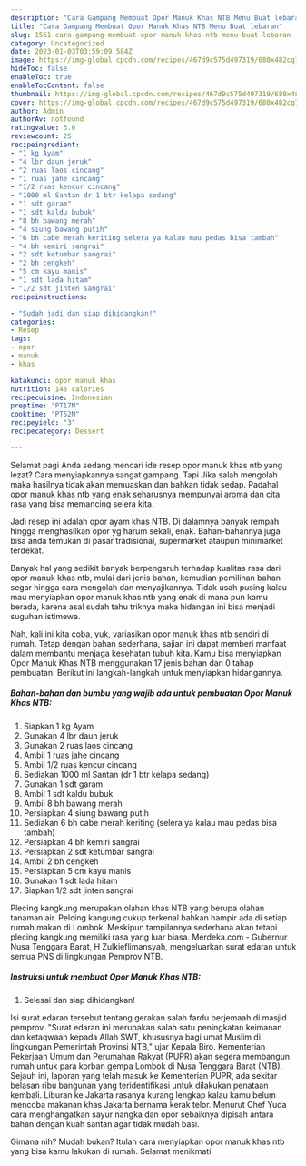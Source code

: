 ```yaml
---
description: "Cara Gampang Membuat Opor Manuk Khas NTB Menu Buat lebaran"
title: "Cara Gampang Membuat Opor Manuk Khas NTB Menu Buat lebaran"
slug: 1561-cara-gampang-membuat-opor-manuk-khas-ntb-menu-buat-lebaran
category: Uncategorized
date: 2023-01-03T03:59:09.584Z
image: https://img-global.cpcdn.com/recipes/467d9c575d497319/680x482cq70/opor-manuk-khas-ntb-foto-resep-utama.jpg
hideToc: false
enableToc: true
enableTocContent: false
thumbnail: https://img-global.cpcdn.com/recipes/467d9c575d497319/680x482cq70/opor-manuk-khas-ntb-foto-resep-utama.jpg
cover: https://img-global.cpcdn.com/recipes/467d9c575d497319/680x482cq70/opor-manuk-khas-ntb-foto-resep-utama.jpg
author: Admin
authorAv: notfound
ratingvalue: 3.6
reviewcount: 25
recipeingredient:
- "1 kg Ayam"
- "4 lbr daun jeruk"
- "2 ruas laos cincang"
- "1 ruas jahe cincang"
- "1/2 ruas kencur cincang"
- "1000 ml Santan dr 1 btr kelapa sedang"
- "1 sdt garam"
- "1 sdt kaldu bubuk"
- "8 bh bawang merah"
- "4 siung bawang putih"
- "6 bh cabe merah keriting selera ya kalau mau pedas bisa tambah"
- "4 bh kemiri sangrai"
- "2 sdt ketumbar sangrai"
- "2 bh cengkeh"
- "5 cm kayu manis"
- "1 sdt lada hitam"
- "1/2 sdt jinten sangrai"
recipeinstructions:

- "Sudah jadi dan siap dihidangkan!"
categories:
- Resep
tags:
- opor
- manuk
- khas

katakunci: opor manuk khas 
nutrition: 148 calories
recipecuisine: Indonesian
preptime: "PT17M"
cooktime: "PT52M"
recipeyield: "3"
recipecategory: Dessert

---
```



Selamat pagi Anda sedang mencari ide resep opor manuk khas ntb yang lezat? Cara menyiapkannya sangat gampang. Tapi Jika salah mengolah maka hasilnya tidak akan memuaskan dan bahkan tidak sedap. Padahal opor manuk khas ntb yang enak seharusnya mempunyai aroma dan cita rasa yang bisa memancing selera kita.


Jadi resep ini adalah opor ayam khas NTB. Di dalamnya banyak rempah hingga menghasilkan opor yg harum sekali, enak. Bahan-bahannya juga bisa anda temukan di pasar tradisional, supermarket ataupun minimarket terdekat.

Banyak hal yang sedikit banyak berpengaruh terhadap kualitas rasa dari opor manuk khas ntb, mulai dari jenis bahan, kemudian pemilihan bahan segar hingga cara mengolah dan menyajikannya. Tidak usah pusing kalau mau menyiapkan opor manuk khas ntb yang enak di mana pun kamu berada, karena asal sudah tahu triknya maka hidangan ini bisa menjadi suguhan istimewa.


Nah, kali ini kita coba, yuk, variasikan opor manuk khas ntb sendiri di rumah. Tetap dengan bahan sederhana, sajian ini dapat memberi manfaat dalam membantu menjaga kesehatan tubuh kita. Kamu bisa menyiapkan Opor Manuk Khas NTB menggunakan 17 jenis bahan dan 0 tahap pembuatan. Berikut ini langkah-langkah untuk menyiapkan hidangannya.

<!--inarticleads1-->

##### Bahan-bahan dan bumbu yang wajib ada untuk pembuatan Opor Manuk Khas NTB:

1. Siapkan 1 kg Ayam
1. Gunakan 4 lbr daun jeruk
1. Gunakan 2 ruas laos cincang
1. Ambil 1 ruas jahe cincang
1. Ambil 1/2 ruas kencur cincang
1. Sediakan 1000 ml Santan (dr 1 btr kelapa sedang)
1. Gunakan 1 sdt garam
1. Ambil 1 sdt kaldu bubuk
1. Ambil 8 bh bawang merah
1. Persiapkan 4 siung bawang putih
1. Sediakan 6 bh cabe merah keriting (selera ya kalau mau pedas bisa tambah)
1. Persiapkan 4 bh kemiri sangrai
1. Persiapkan 2 sdt ketumbar sangrai
1. Ambil 2 bh cengkeh
1. Persiapkan 5 cm kayu manis
1. Gunakan 1 sdt lada hitam
1. Siapkan 1/2 sdt jinten sangrai


Plecing kangkung merupakan olahan khas NTB yang berupa olahan tanaman air. Pelcing kangung cukup terkenal bahkan hampir ada di setiap rumah makan di Lombok. Meskipun tampilannya sederhana akan tetapi plecing kangkung memiliki rasa yang luar biasa. Merdeka.com - Gubernur Nusa Tenggara Barat, H Zulkieflimansyah, mengeluarkan surat edaran untuk semua PNS di lingkungan Pemprov NTB. 

<!--inarticleads2-->

##### Instruksi untuk membuat Opor Manuk Khas NTB:


1. Selesai dan siap dihidangkan!

Isi surat edaran tersebut tentang gerakan salah fardu berjemaah di masjid pemprov. &#34;Surat edaran ini merupakan salah satu peningkatan keimanan dan ketaqwaan kepada Allah SWT, khususnya bagi umat Muslim di lingkungan Pemerintah Provinsi NTB,&#34; ujar Kepala Biro. Kementerian Pekerjaan Umum dan Perumahan Rakyat (PUPR) akan segera membangun rumah untuk para korban gempa Lombok di Nusa Tenggara Barat (NTB). Sejauh ini, laporan yang telah masuk ke Kementerian PUPR, ada sekitar belasan ribu bangunan yang teridentifikasi untuk dilakukan penataan kembali. Liburan ke Jakarta rasanya kurang lengkap kalau kamu belum mencoba makanan khas Jakarta bernama kerak telor. Menurut Chef Yuda cara menghangatkan sayur nangka dan opor sebaiknya dipisah antara bahan dengan kuah santan agar tidak mudah basi. 

Gimana nih? Mudah bukan? Itulah cara menyiapkan opor manuk khas ntb yang bisa kamu lakukan di rumah. Selamat menikmati
